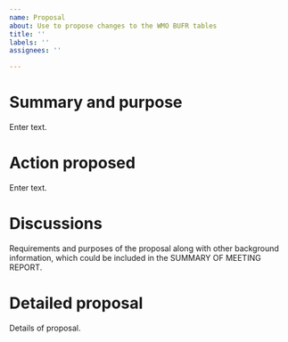 ```yaml
---
name: Proposal
about: Use to propose changes to the WMO BUFR tables
title: ''
labels: ''
assignees: ''

---
```


# Summary and purpose
Enter text.

# Action proposed
Enter text.

# Discussions
Requirements and purposes of the proposal along with other background information, which could be included in the SUMMARY OF MEETING REPORT.

# Detailed proposal
Details of proposal.
